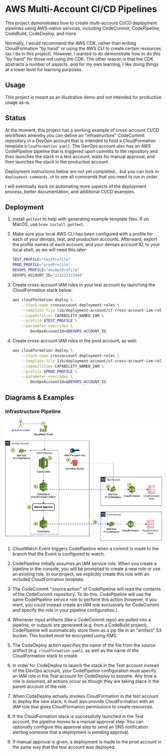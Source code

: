 # AWS Multi-Account CI/CD Pipelines

This project demonstrates how to create multi-account CI/CD deployment pipelines using AWS-native services, including CodeCommit, CodePipeline, CodeBuild, CodeDeploy, and more. 

Normally, I would recommend the AWS CDK, rather than writing CloudFormation "by hand" or using the AWS CLI to create certain resources (as I do in this project). However, I wanted to do demonstrate how to do this "by hand" for those not using the CDK. The other reason is that the CDK abstracts a number of aspects, and for my own learning, I like doing things at a lower level for learning purposes. 

## Usage

This project is meant as an illustrative demo and not intended for production usage as-is. 

## Status

At the moment, this project has a working example of cross-account CI/CD workflows whereby you can define an "infrastructure" CodeCommit repository in a DevOps account that is intended to hold a CloudFormation template (`cloudformation.yaml`). The DevOps account also has an AWS CodePipeline pipeline that is triggered upon commits to the repository and then launches the stack in a test account, waits for manual approval, and then launches the stack in the production account. 

Deployment instructions below are not yet completed... but you can look in `deployment-commands.sh` to see all commands that you need to run in order. 

I will eventually work on automating more aspects of the deployment process, better documentation, and additional CI/CD examples. 

## Deployment

1. Install `gettext` to help with generating example template files. If on MacOS, use `brew install gettext`. 

1. Make sure your local AWS CLI has been configured with a profile for each of your devops, test, and production accounts. Afterward, export the profile names of each account, and your devops account ID, to your local shell, as we will need this later: 

    ```sh
    TEST_PROFILE="testProfile"
    PROD_PROFILE="prodProfile"
    DEVOPS_PROFILE="devOpsProfile"
    DEVOPS_ACCOUNT_ID="111222333444"
    ```

1. Create cross-account IAM roles in your test account by launching the CloudFormation stack below: 

    ```sh
    aws cloudformation deploy \
        --stack-name crossaccount-deployment-roles \
        --template-file lib/deployment-account/cf-cross-account-iam-roles.yaml \
        --capabilities CAPABILITY_NAMED_IAM \
        --profile $TEST_PROFILE \
        --parameter-overrides \
            DevOpsAccountId=$DEVOPS_ACCOUNT_ID
    ```

1. Create cross-account IAM roles in the prod account, as well:

    ```sh
    aws cloudformation deploy \
        --stack-name crossaccount-deployment-roles \
        --template-file lib/deployment-account/cf-cross-account-iam-roles.yaml \
        --capabilities CAPABILITY_NAMED_IAM \
        --profile $PROD_PROFILE \
        --parameter-overrides \
            DevOpsAccountId=$DEVOPS_ACCOUNT_ID
    ```

## Diagrams & Examples

### Infrastructure Pipeline

![](images/infrastructure-pipeline.png)

1. CloudWatch Event triggers CodePipeline when a commit is made to the branch that the Event is configured to watch. 

2. CodePipeline initially assumes an IAM service role. When you create a pipeline in the console, you will be prompted to create a new role or use an existing role. In our project, we explicitly create this role with an included CloudFormation template. 

3. The CodeCommit "source action" of CodePipeline will read the contents of the CodeCommit repository. To do this, CodePipeline will use the same CodePipeline service role to perform this action (however, if you want, you could instead create an IAM role exclusively for CodeCommit and specify the role in your pipeline configuration.).

4. Whenever input artifacts (like a CodeCommit repo) are pulled into a pipeline, or outputs are generated (e.g. from a CodeBuild project), CodePipeline will automatically store them as a zip file in an "artifact" S3 bucket. This bucket *must* be encrypted using KMS. 

5. The CodeDeploy action specifies the name of the file from the source artifact (e.g. `cloudformation.yaml`), as well as the name of the CloudFormation stack to create. 

6. In order for CodeDeploy to launch the stack in the Test account instead of the DevOps account, your CodePipeline configuration must specify an IAM role in the Test account for CodeDeploy to assume. Any time a role is assumed, all actions occur as though they are taking place in the parent account of the role.

7. When CodeDeploy actually invokes CloudFormation in the test account to deploy the new stack, it must also provide CloudFormation with an IAM role that gives CloudFormation permissions to create resources. 

8. If the CloudFormation stack is successfully launched in the Test account, the pipeline moves to a manual approval step. You can optionally configure this approval step to send an SNS notification alerting someone that a deployment is pending approval. 

9. If manual approval is given, a deployment is made to the prod account in the same way that the test account was deployed. 


